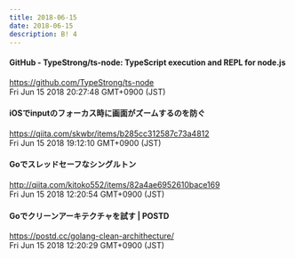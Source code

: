 ```yaml
---
title: 2018-06-15
date: 2018-06-15
description: B! 4
---
```


#### GitHub - TypeStrong/ts-node: TypeScript execution and REPL for node.js
https://github.com/TypeStrong/ts-node<br>
Fri Jun 15 2018 20:27:48 GMT+0900 (JST)<br>


#### iOSでinputのフォーカス時に画面がズームするのを防ぐ
https://qiita.com/skwbr/items/b285cc312587c73a4812<br>
Fri Jun 15 2018 19:12:10 GMT+0900 (JST)<br>


#### Goでスレッドセーフなシングルトン
http://qiita.com/kitoko552/items/82a4ae6952610bace169<br>
Fri Jun 15 2018 12:20:54 GMT+0900 (JST)<br>


#### Goでクリーンアーキテクチャを試す | POSTD
https://postd.cc/golang-clean-archithecture/<br>
Fri Jun 15 2018 12:20:29 GMT+0900 (JST)<br>


